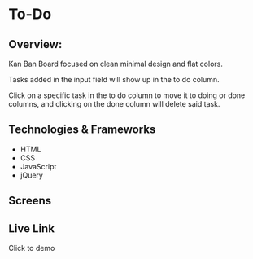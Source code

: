 # To-Do 

## Overview: 
<p>Kan Ban Board focused on clean minimal design and flat colors.</p>
<p>Tasks added in the input field will show up in the to do column.</p>
<p>Click on a specific task in the to do column to move it to doing or done columns, and clicking on the done column will delete said task.</p>

## Technologies & Frameworks
<ul>
  <li>HTML</li>
  <li>CSS</li>
  <li>JavaScript</li>
  <li>jQuery</li>
</ul>

## Screens

## Live Link
<p>Click to demo</p>
<http://board.surge.sh/> 
